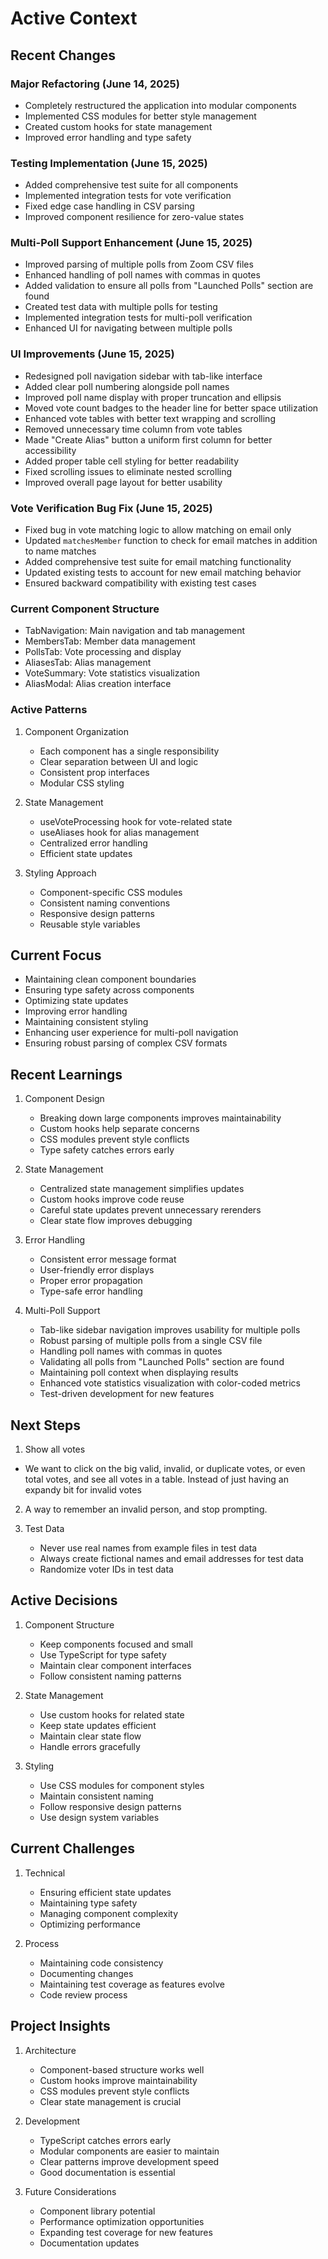 # Active Context

## Recent Changes

### Major Refactoring (June 14, 2025)
- Completely restructured the application into modular components
- Implemented CSS modules for better style management
- Created custom hooks for state management
- Improved error handling and type safety

### Testing Implementation (June 15, 2025)
- Added comprehensive test suite for all components
- Implemented integration tests for vote verification
- Fixed edge case handling in CSV parsing
- Improved component resilience for zero-value states

### Multi-Poll Support Enhancement (June 15, 2025)
- Improved parsing of multiple polls from Zoom CSV files
- Enhanced handling of poll names with commas in quotes
- Added validation to ensure all polls from "Launched Polls" section are found
- Created test data with multiple polls for testing
- Implemented integration tests for multi-poll verification
- Enhanced UI for navigating between multiple polls

### UI Improvements (June 15, 2025)
- Redesigned poll navigation sidebar with tab-like interface
- Added clear poll numbering alongside poll names
- Improved poll name display with proper truncation and ellipsis
- Moved vote count badges to the header line for better space utilization
- Enhanced vote tables with better text wrapping and scrolling
- Removed unnecessary time column from vote tables
- Made "Create Alias" button a uniform first column for better accessibility
- Added proper table cell styling for better readability
- Fixed scrolling issues to eliminate nested scrolling
- Improved overall page layout for better usability

### Vote Verification Bug Fix (June 15, 2025)
- Fixed bug in vote matching logic to allow matching on email only
- Updated `matchesMember` function to check for email matches in addition to name matches
- Added comprehensive test suite for email matching functionality
- Updated existing tests to account for new email matching behavior
- Ensured backward compatibility with existing test cases

### Current Component Structure
- TabNavigation: Main navigation and tab management
- MembersTab: Member data management
- PollsTab: Vote processing and display
- AliasesTab: Alias management
- VoteSummary: Vote statistics visualization
- AliasModal: Alias creation interface

### Active Patterns
1. Component Organization
   - Each component has a single responsibility
   - Clear separation between UI and logic
   - Consistent prop interfaces
   - Modular CSS styling

2. State Management
   - useVoteProcessing hook for vote-related state
   - useAliases hook for alias management
   - Centralized error handling
   - Efficient state updates

3. Styling Approach
   - Component-specific CSS modules
   - Consistent naming conventions
   - Responsive design patterns
   - Reusable style variables

## Current Focus
- Maintaining clean component boundaries
- Ensuring type safety across components
- Optimizing state updates
- Improving error handling
- Maintaining consistent styling
- Enhancing user experience for multi-poll navigation
- Ensuring robust parsing of complex CSV formats

## Recent Learnings
1. Component Design
   - Breaking down large components improves maintainability
   - Custom hooks help separate concerns
   - CSS modules prevent style conflicts
   - Type safety catches errors early

2. State Management
   - Centralized state management simplifies updates
   - Custom hooks improve code reuse
   - Careful state updates prevent unnecessary rerenders
   - Clear state flow improves debugging

3. Error Handling
   - Consistent error message format
   - User-friendly error displays
   - Proper error propagation
   - Type-safe error handling

4. Multi-Poll Support
   - Tab-like sidebar navigation improves usability for multiple polls
   - Robust parsing of multiple polls from a single CSV file
   - Handling poll names with commas in quotes
   - Validating all polls from "Launched Polls" section are found
   - Maintaining poll context when displaying results
   - Enhanced vote statistics visualization with color-coded metrics
   - Test-driven development for new features

## Next Steps
1. Show all votes
- We want to click on the big valid, invalid, or duplicate votes, or even total votes, and see all votes in a table. Instead of just having an expandy bit for invalid votes

2. A way to remember an invalid person, and stop prompting.


3. Test Data
   - Never use real names from example files in test data
   - Always create fictional names and email addresses for test data
   - Randomize voter IDs in test data

## Active Decisions
1. Component Structure
   - Keep components focused and small
   - Use TypeScript for type safety
   - Maintain clear component interfaces
   - Follow consistent naming patterns

2. State Management
   - Use custom hooks for related state
   - Keep state updates efficient
   - Maintain clear state flow
   - Handle errors gracefully

3. Styling
   - Use CSS modules for component styles
   - Maintain consistent naming
   - Follow responsive design patterns
   - Use design system variables

## Current Challenges
1. Technical
   - Ensuring efficient state updates
   - Maintaining type safety
   - Managing component complexity
   - Optimizing performance

2. Process
   - Maintaining code consistency
   - Documenting changes
   - Maintaining test coverage as features evolve
   - Code review process

## Project Insights
1. Architecture
   - Component-based structure works well
   - Custom hooks improve maintainability
   - CSS modules prevent style conflicts
   - Clear state management is crucial

2. Development
   - TypeScript catches errors early
   - Modular components are easier to maintain
   - Clear patterns improve development speed
   - Good documentation is essential

3. Future Considerations
   - Component library potential
   - Performance optimization opportunities
   - Expanding test coverage for new features
   - Documentation updates
